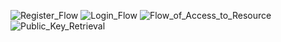 ![Register_Flow](https://github.com/FarukErat/NoteTree-Microservices/assets/92527106/14bcd267-c5e5-4bb1-9cff-170cb3aa2d37)
![Login_Flow](https://github.com/FarukErat/NoteTree-Microservices/assets/92527106/05d195e2-2274-44ca-a0e6-3bf812148eda)
![Flow_of_Access_to_Resource](https://github.com/FarukErat/NoteTree-Microservices/assets/92527106/5b016723-1a7f-4f09-bb59-44120649a2e4)
![Public_Key_Retrieval](https://github.com/FarukErat/NoteTree-Microservices/assets/92527106/86356e86-573c-4314-8208-9e40534495d8)
